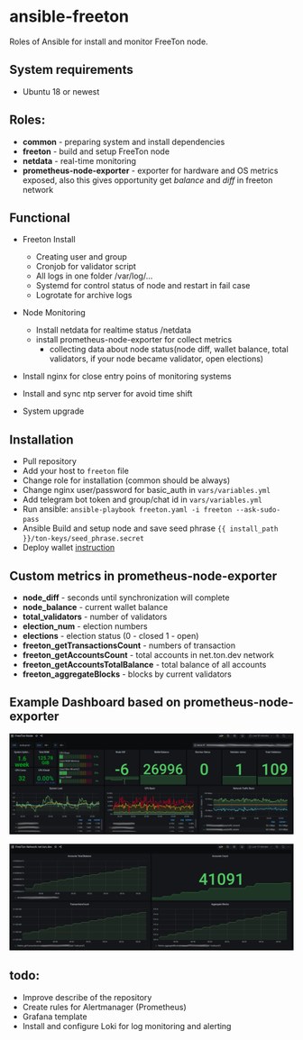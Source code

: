 # ansible-freeton

Roles of Ansible for install and monitor FreeTon node.

## System requirements

- Ubuntu 18 or newest

## Roles:

- **common** - preparing system and install dependencies
- **freeton** - build and setup FreeTon node
- **netdata** - real-time monitoring
- **prometheus-node-exporter** - exporter for hardware and OS metrics exposed, also this gives opportunity get _balance_ and _diff_ in freeton network

## Functional

- Freeton Install

  - Creating user and group
  - Cronjob for validator script
  - All logs in one folder /var/log/...
  - Systemd for control status of node and restart in fail case
  - Logrotate for archive logs

- Node Monitoring
  - Install netdata for realtime status <host>/netdata
  - install prometheus-node-exporter for collect metrics
    - collecting data about node status(node diff, wallet balance, total validators, if your node became validator, open elections)
- Install nginx for close entry poins of monitoring systems
- Install and sync ntp server for avoid time shift

* System upgrade

## Installation

- Pull repository
- Add your host to `freeton` file
- Change role for installation (common should be always)
- Change nginx user/password for basic_auth in `vars/variables.yml`
- Add telegram bot token and group/chat id in `vars/variables.yml`
- Run ansible: `ansible-playbook freeton.yaml -i freeton --ask-sudo-pass`
- Ansible Build and setup node and save seed phrase `{{ install_path }}/ton-keys/seed_phrase.secret`
- Deploy wallet [instruction](https://docs.ton.dev/86757ecb2/v/0/p/94921e-multisignature-wallet-management-in-tonos-cli)

## Custom metrics in prometheus-node-exporter

- **node_diff** - seconds until synchronization will complete
- **node_balance** - current wallet balance
- **total_validators** - number of validators
- **election_num** - election numbers
- **elections** - election status (0 - closed 1 - open)
- **freeton_getTransactionsCount** - numbers of transaction
- **freeton_getAccountsCount** - total accounts in net.ton.dev network
- **freeton_getAccountsTotalBalance** - total balance of all accounts
- **freeton_aggregateBlocks** - blocks by current validators

## Example Dashboard based on prometheus-node-exporter

![Alt text](FreeTon_main.png?raw=true "Title")

![Alt text](FreeTon2.png?raw=true "Title")

## todo:

- Improve describe of the repository
- Create rules for Alertmanager (Prometheus)
- Grafana template
- Install and configure Loki for log monitoring and alerting
